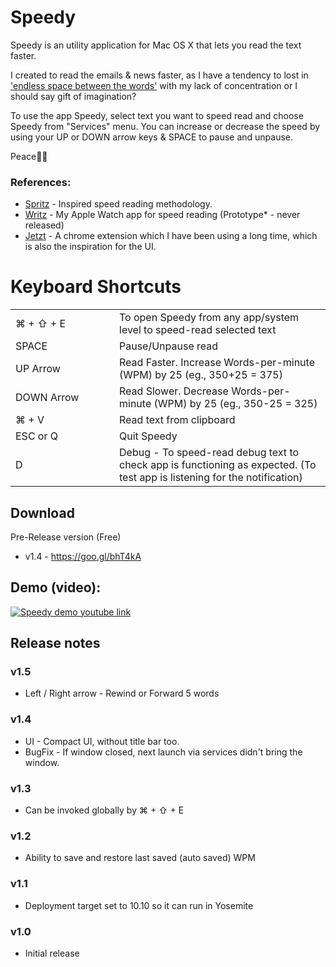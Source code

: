 # Speedy

Speedy is an utility application for Mac OS X that lets you read the text faster. 

I created to read the emails & news faster, as I have a tendency to lost in  ['endless space between the words'](http://www.imdb.com/title/tt1798709/quotes?item=qt2085733) with my lack of concentration or I should say gift of imagination? 

To use the app Speedy, select text you want to speed read and choose Speedy from "Services" menu. You can increase or decrease the speed by using your UP or DOWN arrow keys & SPACE to pause and unpause. 

Peace✌🏼

### References:

- [Spritz](http://spritzinc.com/the-science) - Inspired speed reading methodology.
- [Writz](https://www.flickr.com/photos/palaniraja-mca/15666950097/in/album-72157649000499147/) - My Apple Watch app for speed reading (Prototype* - never released)
- [Jetzt](https://ds300.github.io/jetzt/) - A chrome extension which I have been using a long time, which is also the inspiration for the UI.


# Keyboard Shortcuts

<table>
<tr>
        <td width="150px">⌘ + ⇧ + E</td>
        <td>To open Speedy from any app/system level to speed-read selected text</td>
    </tr>
    <tr>
        <td>SPACE</td>
        <td>Pause/Unpause read</td>
    </tr>
    <tr>
        <td>UP Arrow</td>
        <td>Read Faster. Increase Words-per-minute (WPM) by 25 (eg., 350+25 = 375)</td>
    </tr>
    <tr>
        <td>DOWN Arrow</td>
        <td>Read Slower. Decrease Words-per-minute (WPM) by 25 (eg., 350-25 = 325)</td>
    </tr>
    <tr>
        <td>⌘ + V</td>
        <td>Read text from clipboard</td>
    </tr>
    <tr>
        <td>ESC or Q </td>
        <td>Quit Speedy</td>
    </tr>
    <tr>
        <td>D</td>
        <td>Debug - To speed-read debug text to check app is functioning as expected. (To test app is listening for the notification)</td>
    </tr>
</table>


## Download

Pre-Release version (Free) 

* v1.4 - https://goo.gl/bhT4kA


## Demo (video):

[![Speedy demo youtube link](https://img.youtube.com/vi/6N0XEebYNcE/0.jpg)](https://www.youtube.com/watch?v=6N0XEebYNcE)




## Release notes

### v1.5

* Left / Right arrow - Rewind or Forward 5 words

### v1.4

* UI - Compact UI, without title bar too.
* BugFix - If window closed, next launch via services didn't bring the window.

### v1.3

* Can be invoked globally by ⌘ + ⇧ + E

### v1.2

* Ability to save and restore last saved (auto saved) WPM

### v1.1

* Deployment target set to 10.10 so it can run in Yosemite

### v1.0

* Initial release

